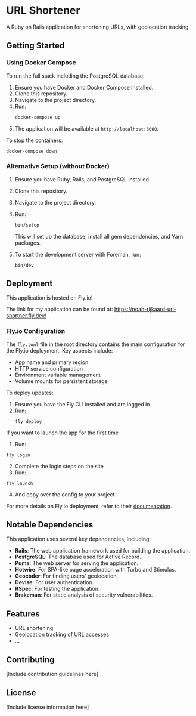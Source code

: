 # URL Shortener

A Ruby on Rails application for shortening URLs, with geolocation tracking.

## Getting Started

### Using Docker Compose

To run the full stack including the PostgreSQL database:

1. Ensure you have Docker and Docker Compose installed.
2. Clone this repository.
3. Navigate to the project directory.
4. Run:
   ```bash
   docker-compose up
   ```
5. The application will be available at `http://localhost:3000`.

To stop the containers:
```bash
docker-compose down
```

### Alternative Setup (without Docker)

1. Ensure you have Ruby, Rails, and PostgreSQL installed.
2. Clone this repository.
3. Navigate to the project directory.
4. Run:
   ```bash
   bin/setup
   ```
   This will set up the database, install all gem dependencies, and Yarn packages.

5. To start the development server with Foreman, run:
   ```
   bin/dev
   ```

## Deployment

This application is hosted on Fly.io!

The link for my application can be found at: https://noah-rijkaard-url-shortner.fly.dev/

### Fly.io Configuration

The `fly.toml` file in the root directory contains the main configuration for the Fly.io deployment. Key aspects include:

- App name and primary region
- HTTP service configuration
- Environment variable management
- Volume mounts for persistent storage

To deploy updates:
1. Ensure you have the Fly CLI installed and are logged in.
2. Run:
   ```
   fly deploy
   ```

If you want to launch the app for the first time
1. Run:
  ```
  fly login
  ```
2. Complete the login steps on the site
3. Run:
  ```
  fly launch
  ```
4. And copy over the config to your project


For more details on Fly.io deployment, refer to their [documentation](https://fly.io/docs/rails/).

## Notable Dependencies

This application uses several key dependencies, including:

- **Rails**: The web application framework used for building the application.
- **PostgreSQL**: The database used for Active Record.
- **Puma**: The web server for serving the application.
- **Hotwire**: For SPA-like page acceleration with Turbo and Stimulus.
- **Geocoder**: For finding users' geolocation.
- **Devise**: For user authentication.
- **RSpec**: For testing the application.
- **Brakeman**: For static analysis of security vulnerabilities.

## Features

- URL shortening
- Geolocation tracking of URL accesses
- ...

## Contributing

[Include contribution guidelines here]

## License

[Include license information here]